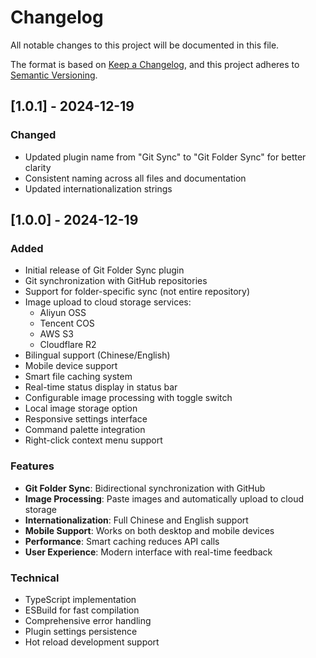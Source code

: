 # Changelog

All notable changes to this project will be documented in this file.

The format is based on [Keep a Changelog](https://keepachangelog.com/en/1.0.0/),
and this project adheres to [Semantic Versioning](https://semver.org/spec/v2.0.0.html).

## [1.0.1] - 2024-12-19

### Changed

- Updated plugin name from "Git Sync" to "Git Folder Sync" for better clarity
- Consistent naming across all files and documentation
- Updated internationalization strings

## [1.0.0] - 2024-12-19

### Added

- Initial release of Git Folder Sync plugin
- Git synchronization with GitHub repositories
- Support for folder-specific sync (not entire repository)
- Image upload to cloud storage services:
  - Aliyun OSS
  - Tencent COS
  - AWS S3
  - Cloudflare R2
- Bilingual support (Chinese/English)
- Mobile device support
- Smart file caching system
- Real-time status display in status bar
- Configurable image processing with toggle switch
- Local image storage option
- Responsive settings interface
- Command palette integration
- Right-click context menu support

### Features

- **Git Folder Sync**: Bidirectional synchronization with GitHub
- **Image Processing**: Paste images and automatically upload to cloud storage
- **Internationalization**: Full Chinese and English support
- **Mobile Support**: Works on both desktop and mobile devices
- **Performance**: Smart caching reduces API calls
- **User Experience**: Modern interface with real-time feedback

### Technical

- TypeScript implementation
- ESBuild for fast compilation
- Comprehensive error handling
- Plugin settings persistence
- Hot reload development support
